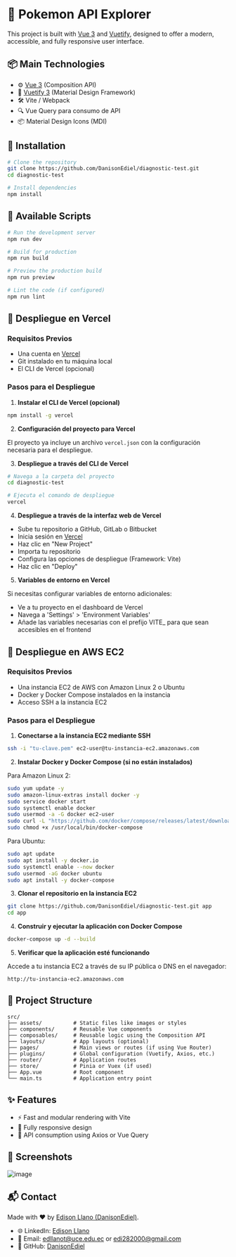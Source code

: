 # 🌟 Pokemon API Explorer

This project is built with [Vue 3](https://vuejs.org/) and [Vuetify](https://next.vuetifyjs.com/), designed to offer a modern, accessible, and fully responsive user interface.

## 📦 Main Technologies

- ⚙️ [Vue 3](https://vuejs.org/) (Composition API)
- 🎨 [Vuetify 3](https://next.vuetifyjs.com/) (Material Design Framework)
- 🛠️ Vite / Webpack
- 🔍 Vue Query para consumo de API
- 📦 Material Design Icons (MDI)

## 🚀 Installation

```bash
# Clone the repository
git clone https://github.com/DanisonEdiel/diagnostic-test.git
cd diagnostic-test

# Install dependencies
npm install
```

## 🧪 Available Scripts

```bash
# Run the development server
npm run dev

# Build for production
npm run build

# Preview the production build
npm run preview

# Lint the code (if configured)
npm run lint
```

## 🚀 Despliegue en Vercel

### Requisitos Previos

- Una cuenta en [Vercel](https://vercel.com)
- Git instalado en tu máquina local
- El CLI de Vercel (opcional)

### Pasos para el Despliegue

1. **Instalar el CLI de Vercel (opcional)**

```sh
npm install -g vercel
```

2. **Configuración del proyecto para Vercel**

El proyecto ya incluye un archivo `vercel.json` con la configuración necesaria para el despliegue.

3. **Despliegue a través del CLI de Vercel**

```sh
# Navega a la carpeta del proyecto
cd diagnostic-test

# Ejecuta el comando de despliegue
vercel
```

4. **Despliegue a través de la interfaz web de Vercel**

- Sube tu repositorio a GitHub, GitLab o Bitbucket
- Inicia sesión en [Vercel](https://vercel.com)
- Haz clic en "New Project"
- Importa tu repositorio
- Configura las opciones de despliegue (Framework: Vite)
- Haz clic en "Deploy"

5. **Variables de entorno en Vercel**

Si necesitas configurar variables de entorno adicionales:
- Ve a tu proyecto en el dashboard de Vercel
- Navega a 'Settings' > 'Environment Variables'
- Añade las variables necesarias con el prefijo VITE_ para que sean accesibles en el frontend

## 🚀 Despliegue en AWS EC2

### Requisitos Previos

- Una instancia EC2 de AWS con Amazon Linux 2 o Ubuntu
- Docker y Docker Compose instalados en la instancia
- Acceso SSH a la instancia EC2

### Pasos para el Despliegue

1. **Conectarse a la instancia EC2 mediante SSH**

```sh
ssh -i "tu-clave.pem" ec2-user@tu-instancia-ec2.amazonaws.com
```

2. **Instalar Docker y Docker Compose (si no están instalados)**

Para Amazon Linux 2:
```sh
sudo yum update -y
sudo amazon-linux-extras install docker -y
sudo service docker start
sudo systemctl enable docker
sudo usermod -a -G docker ec2-user
sudo curl -L "https://github.com/docker/compose/releases/latest/download/docker-compose-$(uname -s)-$(uname -m)" -o /usr/local/bin/docker-compose
sudo chmod +x /usr/local/bin/docker-compose
```

Para Ubuntu:
```sh
sudo apt update
sudo apt install -y docker.io
sudo systemctl enable --now docker
sudo usermod -aG docker ubuntu
sudo apt install -y docker-compose
```

3. **Clonar el repositorio en la instancia EC2**

```sh
git clone https://github.com/DanisonEdiel/diagnostic-test.git app
cd app
```

4. **Construir y ejecutar la aplicación con Docker Compose**

```sh
docker-compose up -d --build
```

5. **Verificar que la aplicación esté funcionando**

Accede a tu instancia EC2 a través de su IP pública o DNS en el navegador:
```
http://tu-instancia-ec2.amazonaws.com
```

## 📁 Project Structure

```
src/
├── assets/          # Static files like images or styles
├── components/      # Reusable Vue components
├── composables/     # Reusable logic using the Composition API
├── layouts/         # App layouts (optional)
├── pages/           # Main views or routes (if using Vue Router)
├── plugins/         # Global configuration (Vuetify, Axios, etc.)
├── router/          # Application routes
├── store/           # Pinia or Vuex (if used)
├── App.vue          # Root component
└── main.ts          # Application entry point
```

## ✨ Features

- ⚡ Fast and modular rendering with Vite
- 📱 Fully responsive design
- 📡 API consumption using Axios or Vue Query

## 📸 Screenshots

![image](https://github.com/user-attachments/assets/f3319e64-d900-4cfb-adee-babadeb5e3c2)



## 📬 Contact

Made with ❤️ by [Edison Llano (DanisonEdiel)](https://github.com/DanisonEdiel).

- 🌐 LinkedIn: [Edison Llano](https://www.linkedin.com/in/edison-daniel-llano-tapia-3859aa260/)
- 📧 Email: edllanot@uce.edu.ec or edi282000@gmail.com
- 🐙 GitHub: [DanisonEdiel](https://github.com/DanisonEdiel)
